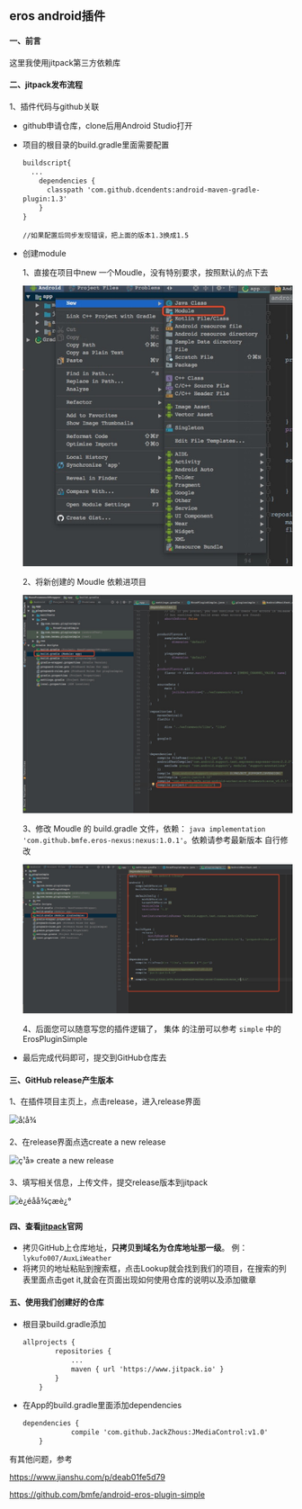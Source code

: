 ## eros android插件

#### 一、前言

这里我使用jitpack第三方依赖库

#### 二、jitpack发布流程

1、插件代码与github关联

* github申请仓库，clone后用Android Studio打开

* 项目的根目录的build.gradle里面需要配置

  ```
  buildscript{
  	...
      dependencies {
      	classpath 'com.github.dcendents:android-maven-gradle-plugin:1.3'
      }
  }

  //如果配置后同步发现错误，把上面的版本1.3换成1.5
  ```

* 创建module

  1、直接在项目中new 一个Moudle，没有特别要求，按照默认的点下去

  ![img](https://raw.githubusercontent.com/myliuyx/source/master/plugin_new_1.jpg)

  2、将新创建的 Moudle 依赖进项目

  ![img](https://raw.githubusercontent.com/myliuyx/source/master/plugin_new_5.jpg)

  3、修改 Moudle 的 build.gradle 文件，依赖： `java implementation 'com.github.bmfe.eros-nexus:nexus:1.0.1'`。依赖请参考最新版本 自行修改

  ![img](https://raw.githubusercontent.com/myliuyx/source/master/plugin_new_6.png)

  4、后面您可以随意写您的插件逻辑了， 集体 的注册可以参考 `simple` 中的 ErosPluginSimple

* 最后完成代码即可，提交到GitHub仓库去

#### 三、GitHub release产生版本

1、在插件项目主页上，点击release，进入release界面

![å¦å¾](https://img-blog.csdn.net/20160806212058689)

2、在release界面点选create a new release

![ç¹å» create a new release](https://img-blog.csdn.net/20160806212252504)

3、填写相关信息，上传文件，提交release版本到jitpack

![è¿éåå¾çæè¿°](https://img-blog.csdn.net/20160806212913205)

#### 四、查看[jitpack](https://link.jianshu.com/?t=https://www.jitpack.io/)官网

* 拷贝GitHub上仓库地址，**只拷贝到域名为仓库地址那一级**。 例：`lykufo007/AuxLiWeather`
* 将拷贝的地址粘贴到搜索框，点击Lookup就会找到我们的项目，在搜索的列表里面点击get it,就会在页面出现如何使用仓库的说明以及添加徽章

#### 五、使用我们创建好的仓库

* 根目录build.gradle添加

  ```
  allprojects {
          repositories {
              ...
              maven { url 'https://www.jitpack.io' }
          }
      }
  ```

* 在App的build.gradle里面添加dependencies

  ```
  dependencies {
              compile 'com.github.JackZhous:JMediaControl:v1.0'
      }
  ```



有其他问题，参考

https://www.jianshu.com/p/deab01fe5d79

https://github.com/bmfe/android-eros-plugin-simple